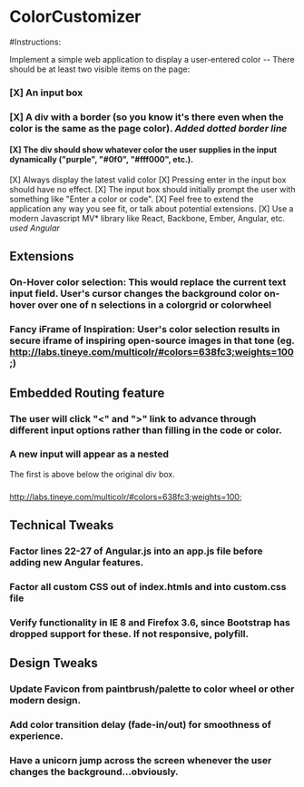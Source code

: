 # ColorCustomizer


#Instructions:

Implement a simple web application to display a user-entered color -- There should be at least two visible items on the page:

### [X] An input box

### [X] A div with a border (so you know it's there even when the color is the same as the page color). <em>Added dotted border line</em>

#### [X] The div should show whatever color the user supplies in the input dynamically ("purple", "#0f0", "#fff000", etc.). 

[X] Always display the latest valid color 
[X] Pressing enter in the input box should have no effect.
[X] The input box should initially prompt the user with something like "Enter a color or code".
[X] Feel free to extend the application any way you see fit, or talk about potential extensions.
[X] Use a modern Javascript MV* library like React, Backbone, Ember, Angular, etc. <em> used Angular</em>

## Extensions

### On-Hover color selection: This would replace the current text input field. User's cursor changes the background color on-hover over one of n selections in a colorgrid or colorwheel 

### Fancy iFrame of Inspiration: User's color selection results in secure iframe of inspiring open-source images in that tone (eg. http://labs.tineye.com/multicolr/#colors=638fc3;weights=100;) 

## Embedded Routing feature
### The user will click "<" and ">" link to advance through different input options rather than filling in the code or color. 
### A new input will appear as a nested
The first is above below the original div box.
### 

http://labs.tineye.com/multicolr/#colors=638fc3;weights=100;

## Technical Tweaks

### Factor lines 22-27 of Angular.js into an app.js file before adding new Angular features.

### Factor all custom CSS out of index.htmls and into custom.css file

### Verify functionality in IE 8 and Firefox 3.6, since Bootstrap has dropped support for these. If not responsive, polyfill.

## Design Tweaks

### Update Favicon from paintbrush/palette to color wheel or other modern design.

### Add color transition delay (fade-in/out) for smoothness of experience.

### Have a unicorn jump across the screen whenever the user changes the background...obviously.

